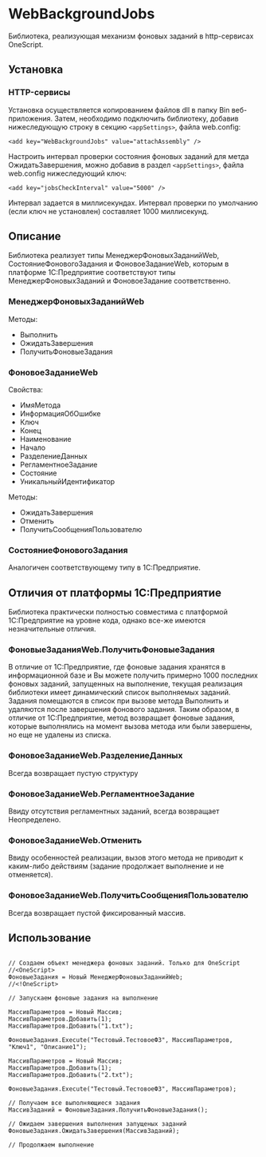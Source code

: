 ﻿# WebBackgroundJobs

Библиотека, реализующая механизм фоновых заданий в http-сервисах OneScript.

## Установка

### HTTP-сервисы
Установка осуществляется копированием файлов dll в папку Bin веб-приложения.
Затем, необходимо подключить библиотеку, добавив нижеследующую строку в секцию ```<appSettings>```, файла web.config:

```bsl
<add key="WebBackgroundJobs" value="attachAssembly" />
```

Настроить интервал проверки состояния фоновых заданий для метда ОжидатьЗавершения, можно добавив в раздел ```<appSettings>```, файла web.config нижеследующий ключ:

```bsl
<add key="jobsCheckInterval" value="5000" />
```

Интервал задается в миллисекундах. Интервал проверки по умолчанию (если ключ не установлен) составляет 1000 миллисекунд.

## Описание

Библиотека реализует типы МенеджерФоновыхЗаданийWeb, СостояниеФоновогоЗадания и ФоновоеЗаданиеWeb, которым в платформе 1С:Предприятие соответствуют типы МенеджерФоновыхЗаданий и ФоновоеЗадание соответственно. 

### МенеджерФоновыхЗаданийWeb

Методы:

- Выполнить
- ОжидатьЗавершения
- ПолучитьФоновыеЗадания

### ФоновоеЗаданиеWeb

Свойства:

- ИмяМетода
- ИнформацияОбОшибке
- Ключ
- Конец
- Наименование
- Начало
- РазделениеДанных
- РегламентноеЗадание
- Состояние
- УникальныйИдентификатор

Методы:

- ОжидатьЗавершения
- Отменить
- ПолучитьСообщенияПользователю

### СостояниеФоновогоЗадания

Аналогичен соответствующему типу в 1С:Предприятие.

## Отличия от платформы 1С:Предприятие
Библиотека практически полностью совместима с платформой 1С:Предприятие на уровне кода, однако все-же имеются незначительные отличия.

### ФоновыеЗаданияWeb.ПолучитьФоновыеЗадания
В отличие от 1С:Предприятие, где фоновые задания хранятся в информационной базе и Вы можете получить примерно 1000 последних фоновых заданий, запущенных на выполнение, текущая реализация библиотеки имеет динамический список выполняемых заданий.
Задания помещаются в список при вызове метода Выполнить и удаляются после завершения фонового задания. Таким образом, в отличие от 1С:Предприятие, метод возвращает фоновые задания, которые выполнялись на момент вызова метода или были завершены, но еще не удалены из списка.

### ФоновоеЗаданиеWeb.РазделениеДанных
Всегда возвращает пустую структуру

### ФоновоеЗаданиеWeb.РегламентноеЗадание
Ввиду отсутствия регламентных заданий, всегда возвращает Неопределено.

### ФоновоеЗаданиеWeb.Отменить
Ввиду особенностей реализации, вызов этого метода не приводит к каким-либо действиям (задание продолжает выполнение и не отменяется).

### ФоновоеЗаданиеWeb.ПолучитьСообщенияПользователю
Всегда возвращает пустой фиксированный массив.

## Использование

```bsl

// Создаем объект менеджера фоновых заданий. Только для OneScript
//<OneScript>
ФоновыеЗадания = Новый МенеджерФоновыхЗаданийWeb;
//<!OneScript>

// Запускаем фоновые задания на выполнение
	
МассивПараметров = Новый Массив;
МассивПараметров.Добавить(1);
МассивПараметров.Добавить("1.txt");
	
ФоновыеЗадания.Execute("Тестовый.ТестовоеФЗ", МассивПараметров, "Ключ1", "Описание1");
	
МассивПараметров = Новый Массив;
МассивПараметров.Добавить(1);
МассивПараметров.Добавить("2.txt");
	
ФоновыеЗадания.Execute("Тестовый.ТестовоеФЗ", МассивПараметров);

// Получаем все выполняющиеся задания
МассивЗаданий = ФоновыеЗадания.ПолучитьФоновыеЗадания();

// Ожидаем завершения выполнения запущеных заданий
ФоновыеЗадания.ОжидатьЗавершения(МассивЗаданий);

// Продолжаем выполнение


```
